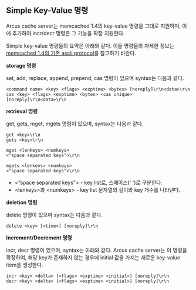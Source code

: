 Simple Key-Value 명령
---------------------

Arcus cache server는 memcached 1.4의 key-value 명령을 그대로 지원하며, 
이에 추가하여 incr/decr 명령은 그 기능을 확장 지원한다.

Simple key-value 명령들의 요약은 아래와 같다.
이들 명령들의 자세한 정보는 [memcached 1.4의 기존 ascii protocol](/doc/protocol.txt)를 참고하기 바란다.

**storage 명령**

set, add, replace, append, prepend, cas 명령이 있으며 syntax는 다음과 같다.

```
<command name> <key> <flags> <exptime> <bytes> [noreply]\r\n<data>\r\n
cas <key> <flags> <exptime> <bytes> <cas unique> [noreply]\r\n<data>\r\n
```

**retrieval 명령**

get, gets, mget, mgets  명령이 있으며, syntax는 다음과 같다.

```
get <key>\r\n
gets <key>\r\n

mget <lenkeys> <numkeys>
<"space separated keys">\r\n

mgets <lenkeys> <numkeys>
<"space separated keys">\r\n
```
- \<”space separated keys”\> - key list로, 스페이스(' ')로 구분한다.
- \<lenkeys\>과 \<numkeys> - key list 문자열의 길이와 key 개수를 나타낸다.

**deletion 명령**

delete 명령이 있으며 syntax는 다음과 같다.

```
delete <key> [<time>] [noreply]\r\n
```

**Increment/Decrement 명령**

incr, decr 명령이 있으며, syntax는 아래와 같다.
Arcus cache server는 이 명령을 확장하여,
해당 key가 존재하지 않는 경우에 initial 값을 가지는 새로운 key-value item을 생성한다.

```
incr <key> <delta> [<flags> <exptime> <initial>] [noreply]\r\n
decr <key> <delta> [<flags> <exptime> <initial>] [noreply]\r\n
```
